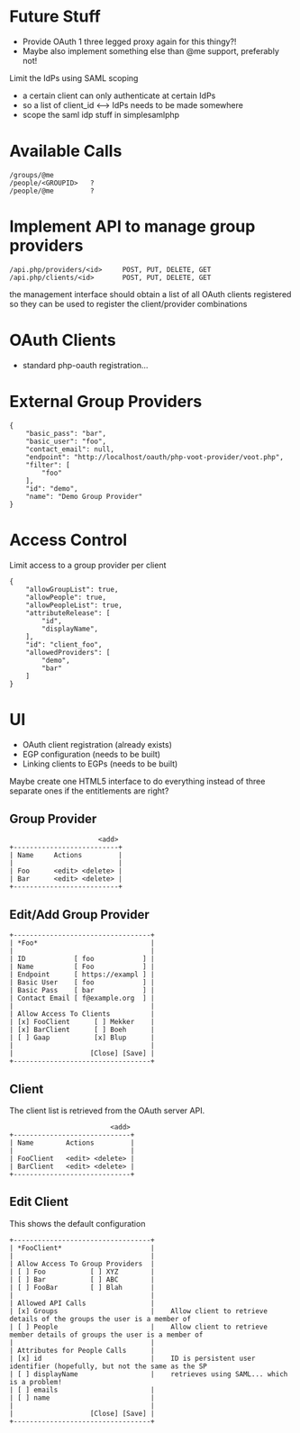 # Future Stuff
* Provide OAuth 1 three legged proxy again for this thingy?!
* Maybe also implement something else than @me support, preferably not!

Limit the IdPs using SAML scoping
* a certain client can only authenticate at certain IdPs 
* so a list of client_id <--> IdPs needs to be made somewhere
* scope the saml idp stuff in simplesamlphp

# Available Calls
    /groups/@me
    /people/<GROUPID>   ?
    /people/@me         ?

# Implement API to manage group providers
    /api.php/providers/<id>     POST, PUT, DELETE, GET
    /api.php/clients/<id>       POST, PUT, DELETE, GET

the management interface should obtain a list of all OAuth clients registered
so they can be used to register the client/provider combinations

# OAuth Clients
* standard php-oauth registration...

# External Group Providers
    {
        "basic_pass": "bar", 
        "basic_user": "foo", 
        "contact_email": null, 
        "endpoint": "http://localhost/oauth/php-voot-provider/voot.php", 
        "filter": [
            "foo"
        ], 
        "id": "demo", 
        "name": "Demo Group Provider"
    }

# Access Control
Limit access to a group provider per client
   
    {
        "allowGroupList": true, 
        "allowPeople": true, 
        "allowPeopleList": true, 
        "attributeRelease": [
            "id", 
            "displayName",
        ], 
        "id": "client_foo", 
        "allowedProviders": [
            "demo", 
            "bar"
        ]
    }

# UI
* OAuth client registration (already exists)
* EGP configuration (needs to be built)
* Linking clients to EGPs (needs to be built)

Maybe create one HTML5 interface to do everything instead of three separate 
ones if the entitlements are right?

## Group Provider

                          <add>
    +--------------------------+
    | Name     Actions         |
    |                          |
    | Foo      <edit> <delete> |
    | Bar      <edit> <delete> |
    +--------------------------+

## Edit/Add Group Provider

    +----------------------------------+
    | *Foo*                            |
    |                                  |
    | ID            [ foo            ] |
    | Name          [ Foo            ] |
    | Endpoint      [ https://exampl ] |
    | Basic User    [ foo            ] |
    | Basic Pass    [ bar            ] |
    | Contact Email [ f@example.org  ] |
    |                                  |
    | Allow Access To Clients          |
    | [x] FooClient      [ ] Mekker    |
    | [x] BarClient      [ ] Boeh      |
    | [ ] Gaap           [x] Blup      |
    |                                  |
    |                   [Close] [Save] |
    +----------------------------------+

## Client

The client list is retrieved from the OAuth server API.

                             <add>
    +-----------------------------+
    | Name        Actions         |
    |                             |
    | FooClient   <edit> <delete> | 
    | BarClient   <edit> <delete> |
    +-----------------------------+

## Edit Client

This shows the default configuration

    +----------------------------------+
    | *FooClient*                      |
    |                                  |
    | Allow Access To Group Providers  |
    | [ ] Foo           [ ] XYZ        |
    | [ ] Bar           [ ] ABC        |
    | [ ] FooBar        [ ] Blah       |
    |                                  |
    | Allowed API Calls                |
    | [x] Groups                       |    Allow client to retrieve details of the groups the user is a member of
    | [ ] People                       |    Allow client to retrieve member details of groups the user is a member of
    |                                  |
    | Attributes for People Calls      |
    | [x] id                           |    ID is persistent user identifier (hopefully, but not the same as the SP
    | [ ] displayName                  |    retrieves using SAML... which is a problem!
    | [ ] emails                       |
    | [ ] name                         |
    |                                  |
    |                   [Close] [Save] |
    +----------------------------------+



